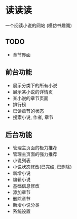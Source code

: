 # 读读读

一个阅读小说的网站 (模仿书趣阁)

## TODO
- 章节界面

## 前台功能
- 展示分类下的所有小说
- 展示某小说的详情页
- 某小说的章节页面
- 排行榜
- 已读章节的状态
- 搜索小说, 作者, 章节

## 后台功能
- 管理主页面的极力推荐
- 管理主页面的强力推荐
- 小说列表
- 小说状态修改(已完结, 已删除)
- 新增小说
- 编辑小说
- 基础信息修改
- 添加章节
- 删除章节
- 新增小说分类
- 系统设置